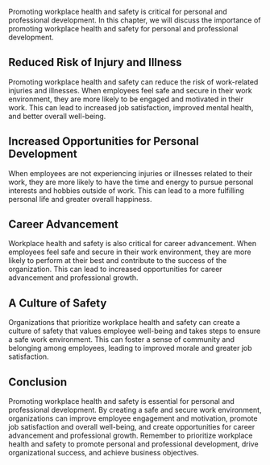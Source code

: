 
Promoting workplace health and safety is critical for personal and professional development. In this chapter, we will discuss the importance of promoting workplace health and safety for personal and professional development.

Reduced Risk of Injury and Illness
----------------------------------

Promoting workplace health and safety can reduce the risk of work-related injuries and illnesses. When employees feel safe and secure in their work environment, they are more likely to be engaged and motivated in their work. This can lead to increased job satisfaction, improved mental health, and better overall well-being.

Increased Opportunities for Personal Development
------------------------------------------------

When employees are not experiencing injuries or illnesses related to their work, they are more likely to have the time and energy to pursue personal interests and hobbies outside of work. This can lead to a more fulfilling personal life and greater overall happiness.

Career Advancement
------------------

Workplace health and safety is also critical for career advancement. When employees feel safe and secure in their work environment, they are more likely to perform at their best and contribute to the success of the organization. This can lead to increased opportunities for career advancement and professional growth.

A Culture of Safety
-------------------

Organizations that prioritize workplace health and safety can create a culture of safety that values employee well-being and takes steps to ensure a safe work environment. This can foster a sense of community and belonging among employees, leading to improved morale and greater job satisfaction.

Conclusion
----------

Promoting workplace health and safety is essential for personal and professional development. By creating a safe and secure work environment, organizations can improve employee engagement and motivation, promote job satisfaction and overall well-being, and create opportunities for career advancement and professional growth. Remember to prioritize workplace health and safety to promote personal and professional development, drive organizational success, and achieve business objectives.
